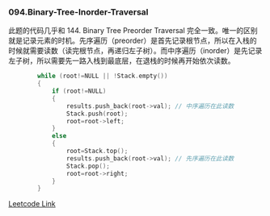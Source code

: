 ### 094.Binary-Tree-Inorder-Traversal

此题的代码几乎和 144. Binary Tree Preorder Traversal 完全一致。唯一的区别就是记录元素的时机。先序遍历（preorder）是首先记录根节点，所以在入栈的时候就需要读数（读完根节点，再递归左子树）。而中序遍历（inorder）是先记录左子树，所以需要先一路入栈到最底层，在退栈的时候再开始依次读数。
```cpp
        while (root!=NULL || !Stack.empty())
        {
            if (root!=NULL)
            {
                results.push_back(root->val); // 中序遍历在此读数
                Stack.push(root);
                root=root->left;
            }
            else
            {
                root=Stack.top();
                results.push_back(root->val); // 先序遍历在此读数
                Stack.pop();
                root=root->right;
            }
        }
```        


[Leetcode Link](https://leetcode.com/problems/binary-tree-inorder-traversal)
